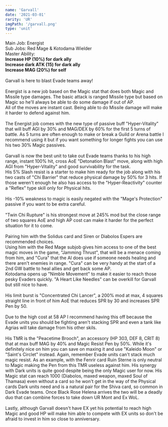 ```yaml
---
name: 'Garvall'
date: '2021-03-01'
rarity: 'UR'
imgPath: '/garvall.png'
type: 'unit'
---
```


Main Job: Energist\
Sub Jobs: Red Mage & Kotodama Wielder\
Master Ability:\
**Increase HP (10%) for dark ally**\
**Increase dark ATK (15) for dark ally**\
**Increase MAG (20%) for self**\
\
Garvall is here to blast Evade teams away!\
\
Energist is a new job based on the Magic stat that does both Magic and Missile type damages. The basic attack is ranged Missile type but based on Magic so he'll always be able to do some damage if out of AP.\
All of the moves are instant cast. Being able to do Missile damage will make it harder to defend against him.\
\
The Energist job comes with the new type of passive buff "Hyper-Vitality" that will buff AGI by 30% and MAG/DEX by 60% for the first 5 turns of battle. As 5 turns are often enough to make or break a Guild or Arena battle I recommend using it but if you want something for longer fights you can use his two 30% Magic passives.\
\
Garvall is now the best unit to take out Evade teams thanks to his high range, instant 100% hit, cross AoE "Detonation Blast" move, along with high AGI from "Hyper-Vitality" and good survivability for the task.\
His 5% Slash resist is a starter to make him ready for the job along with his two casts of "Chi Barrier" that reduce physical damage by 50% for 3 hits. If those weren't enough he also has access to the "Hyper-Reactivity" counter a "Reflex" type skill only for Physical hits.\
\
His -10% weakness to magic is easily negated with the "Mage's Protection" passive if you want to be extra careful.\
\
"Twin Chi Rupture" is his strongest move at 245% mod but the close range of two squares AoE and high AP cost can make it harder for the perfect situation for it to come.\
\
Pairing him with the Solidus card and Siren or Diabolos Espers are recommended choices.\
Using him with the Red Mage subjob gives him access to one of the best magic moves in the game, "Jamming Thrust", that will be a menace coming from him, and "Cura" that the AI does use if someone needs healing and there aren't enemies in range. "Cura" can be very handy at the start of a 2nd GW battle to heal allies and get back some AP.\
Kotodama opens up "Nimble Movement" to make it easier to reach those pesky Evaders quickly. "A Heart Like Needles" can be overkill for Garvall but still nice to have.\
\
His limit burst is "Concentrated Chi Lancer", a 200% mod at max, 4 squares straight line in front of him AoE that reduces SPR by 30 and increases SPR Pen by 50.\
\
Due to the high cost at 58 AP I recommend having this off because the Evade units you should be fighting aren't stacking SPR and even a tank like Agrias will take damage from his other skils.\
\
His TMR is the "Peacetime Brooch", an accessory (HP 303, DEF 8, CRIT 8) that at max buff MAG by 40% and Magic Resist Pen by 50%. While it's definitely nice on him you can save on maxing it and use "Kaleido Moon" or "Saint's Circlet" instead. Again, remember Evade units can't stack much magic resist. As an example,  with the Fenrir card Ruin Sterne is only neutral to Magic making the Pen from this TMR useless against him.
His synergy with Dark units is quite good despite being the only Magic user for now. His Magic stat can reach 1000 (Diabolos, maxed weapon, maxed Soul of Thamasa) even without a card so he won't get in the way of the Physical cards Dark units need and is a 
natural pair for the Shiva card, so common in Dark Evade teams. Once Black Rose Helena arrives the two will be a deadly duo that can combine forces to take down UR Mont and Ex WoL.\
\
Lastly, although Garvall doesn't have EX yet his potential to reach high Magic and good HP will make him able to compete with EX units so don't be afraid to invest in him so close to anniversary.
